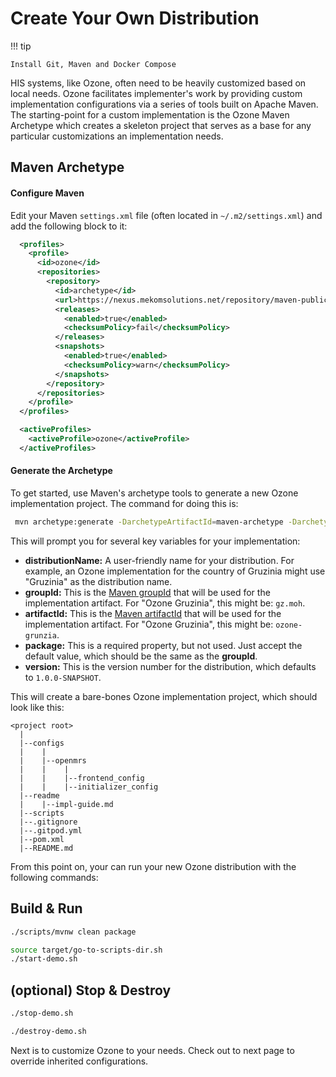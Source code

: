 # Create Your Own Distribution

!!! tip

    Install Git, Maven and Docker Compose

HIS systems, like Ozone, often need to be heavily customized based on local needs. Ozone facilitates implementer's work by providing custom implementation configurations via a series of tools built on Apache Maven. The starting-point for a custom implementation is the Ozone Maven Archetype which creates a skeleton project that serves as a base for any particular customizations an implementation needs.

## Maven Archetype


#### Configure Maven

Edit your Maven `settings.xml` file (often located in `~/.m2/settings.xml`) and add the following block to it:
```xml
  <profiles>
    <profile>
      <id>ozone</id>
      <repositories>
        <repository>
          <id>archetype</id>
          <url>https://nexus.mekomsolutions.net/repository/maven-public</url>
          <releases>
            <enabled>true</enabled>
            <checksumPolicy>fail</checksumPolicy>
          </releases>
          <snapshots>
            <enabled>true</enabled>
            <checksumPolicy>warn</checksumPolicy>
          </snapshots>
        </repository>
      </repositories>
    </profile>
  </profiles>

  <activeProfiles>
    <activeProfile>ozone</activeProfile>
  </activeProfiles>
```


#### Generate the Archetype

To get started, use Maven's archetype tools to generate a new Ozone implementation project. The command for doing this is:

```bash
 mvn archetype:generate -DarchetypeArtifactId=maven-archetype -DarchetypeGroupId=com.ozonehis
```

This will prompt you for several key variables for your implementation:

* **distributionName:** A user-friendly name for your distribution. For example, an Ozone implementation for the country of Gruzinia might use "Gruzinia" as the distribution name.
* **groupId:** This is the [Maven groupId](https://maven.apache.org/guides/mini/guide-naming-conventions.html) that will be used for the implementation artifact. For "Ozone Gruzinia", this might be: `gz.moh`.
* **artifactId:** This is the [Maven artifactId](https://maven.apache.org/guides/mini/guide-naming-conventions.html) that will be used for the implementation artifact. For "Ozone Gruzinia", this might be: `ozone-grunzia`.
* **package:** This is a required property, but not used. Just accept the default value, which should be the same as the **groupId**.
* **version:** This is the version number for the distribution, which defaults to `1.0.0-SNAPSHOT`.

This will create a bare-bones Ozone implementation project, which should look like this:

```
<project root>
  |
  |--configs
  |    |
  |    |--openmrs
  |    |    |
  |    |    |--frontend_config
  |    |    |--initializer_config
  |--readme
  |    |--impl-guide.md
  |--scripts
  |--.gitignore
  |--.gitpod.yml
  |--pom.xml
  |--README.md
```

From this point on, your can run your new Ozone distribution with the following commands:

## Build & Run
```bash
./scripts/mvnw clean package
```

```bash
source target/go-to-scripts-dir.sh
./start-demo.sh
```

## (optional) Stop & Destroy
```bash
./stop-demo.sh
```

```bash
./destroy-demo.sh
```

Next is to customize Ozone to your needs. Check out to next page to override inherited configurations.
